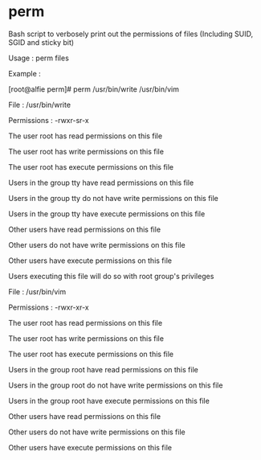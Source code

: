 # perm
Bash script to verbosely print out the permissions of files (Including SUID, SGID and sticky bit)

Usage : perm files

Example :

[root@alfie perm]# perm /usr/bin/write /usr/bin/vim



File : /usr/bin/write

Permissions : -rwxr-sr-x

The user root has read permissions on this file

The user root has write permissions on this file

The user root has execute permissions on this file

Users in the group tty have read permissions on this file

Users in the group tty do not have write permissions on this file

Users in the group tty have execute permissions on this file

Other users have read permissions on this file

Other users do not have write permissions on this file

Other users have execute permissions on this file

Users executing this file will do so with root group's privileges



File : /usr/bin/vim

Permissions : -rwxr-xr-x

The user root has read permissions on this file

The user root has write permissions on this file

The user root has execute permissions on this file

Users in the group root have read permissions on this file

Users in the group root do not have write permissions on this file

Users in the group root have execute permissions on this file

Other users have read permissions on this file

Other users do not have write permissions on this file

Other users have execute permissions on this file

